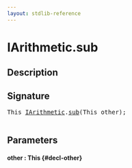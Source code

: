 ```yaml
---
layout: stdlib-reference
---
```


# IArithmetic\.sub

## Description





## Signature 

<pre>
This <a href="/stdlib-reference/interfaces/IArithmetic/index" class="code_type">IArithmetic</a>.<a href="/stdlib-reference/interfaces/IArithmetic/sub">sub</a>(This <span class='code_param'>other</span>);

</pre>

## Parameters

#### other  : This {#decl-other}

